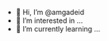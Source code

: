 - 👋 Hi, I’m @amgadeid
- 👀 I’m interested in ...
- 🌱 I’m currently learning ...



<!---
amgadeid/amgadeid is a ✨ special ✨ repository because its `README.md` (this file) appears on your GitHub profile.
You can click the Preview link to  a look at your changes.
--->
